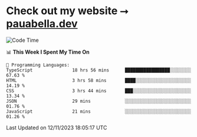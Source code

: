# Check out my website ⭢ [pauabella.dev](https://pauabella.dev)

<!--START_SECTION:waka-->
![Code Time](http://img.shields.io/badge/Code%20Time-2%2C665%20hrs%2028%20mins-blue)

📊 **This Week I Spent My Time On** 

```text
💬 Programming Languages: 
TypeScript               18 hrs 56 mins      █████████████████░░░░░░░░   67.63 % 
HTML                     3 hrs 58 mins       ████░░░░░░░░░░░░░░░░░░░░░   14.19 % 
CSS                      3 hrs 44 mins       ███░░░░░░░░░░░░░░░░░░░░░░   13.34 % 
JSON                     29 mins             ░░░░░░░░░░░░░░░░░░░░░░░░░   01.76 % 
JavaScript               21 mins             ░░░░░░░░░░░░░░░░░░░░░░░░░   01.26 % 
```


 Last Updated on 12/11/2023 18:05:17 UTC
<!--END_SECTION:waka-->
